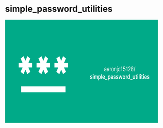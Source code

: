 # simple_password_utilities

<img src="assets/images/solid_banner_1280x680.png" width="640" height="340" alt="Python">